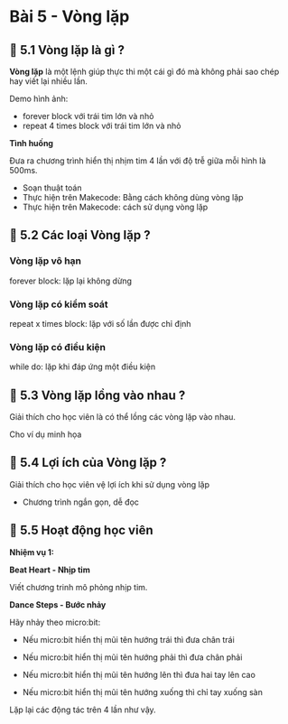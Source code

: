 # Bài 5 - Vòng lặp

## 💛 5.1 Vòng lặp là gì ?

**Vòng lặp** là một lệnh giúp thực thi một cái gì đó mà không phải sao chép hay viết lại nhiều lần.

Demo hình ảnh: 

* forever block với trái tim lớn và nhỏ
* repeat 4 times block với trái tim lớn và nhỏ

**Tình huống**

Đưa ra chương trình hiển thị nhịm tim 4 lần với độ trễ giữa mỗi hình là 500ms.

* Soạn thuật toán
* Thực hiện trên Makecode: Bằng cách không dùng vòng lặp
* Thực hiện trên Makecode:  cách sử dụng vòng lặp


## 💛 5.2 Các loại Vòng lặp ?

### Vòng lặp vô hạn 

forever block: lặp lại không dừng

### Vòng lặp có kiểm soát

repeat x times block: lặp với số lần được chỉ định

### Vòng lặp có điều kiện

while do: lặp khi đáp ứng một điều kiện


## 💛 5.3  Vòng lặp lồng vào nhau ?

Giải thích cho học viên là có thể lồng các vòng lặp vào nhau.

Cho ví dụ minh họa

## 💛 5.4 Lợi ích của Vòng lặp ?

Giải thích cho học viên vệ lợi ích khi sử dụng vòng lặp

* Chương trình ngắn gọn, dễ đọc

## 💛 5.5 Hoạt động học viên

**Nhiệm vụ 1:**

**Beat Heart - Nhịp tim**

Viết chương trinh mô phỏng nhịp tim.

**Dance Steps - Bước nhảy**

Hãy nhảy theo micro:bit:

* Nếu micro:bit hiển thị mũi tên hướng trái thì đưa chân trái

* Nếu micro:bit hiển thị mũi tên hướng phải thì đưa chân phải

* Nếu micro:bit hiển thị mũi tên hướng lên thì đưa hai tay lên cao

* Nếu micro:bit hiển thị mũi tên hướng xuống thì chỉ tay xuống sàn

Lặp lại các động tác trên 4 lần như vậy.





